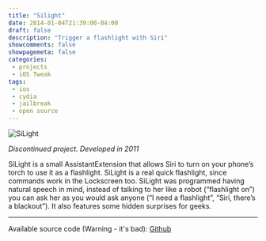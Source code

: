 ```yaml
---
title: "Silight"
date: 2014-01-04T21:39:00-04:00
draft: false
description: "Trigger a flashlight with Siri"
showcomments: false
showpagemeta: false
categories:
 - projects
 - iOS Tweak
tags:
 - ios
 - cydia
 - jailbreak
 - open source
---
```


![SiLight](/img/silight.png)

*Discontinued project. Developed in 2011*

SiLight is a small AssistantExtension that allows Siri to turn on your phone’s torch to use it as a flashlight. SiLight is a real quick flashlight, since commands work in the Lockscreen too. SiLight was programmed having natural speech in mind, instead of talking to her like a robot (“flashlight on”) you can ask her as you would ask anyone (“I need a flashlight”, “Siri, there’s a blackout”). It also features some hidden surprises for geeks.

<hr>

Available source code (Warning - it's bad): [Github](https://github.com/AndyIbanez/silight)